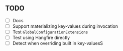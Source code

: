 ## TODO

- [ ] Docs
- [ ] Support materializing key-values during invocation
- [ ] Test `GlobalConfigurationExtensions`
- [ ] Test using Hangfire directly
- [ ] Detect when overriding built in key-valuesS